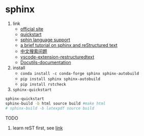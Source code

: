 # sphinx

1. link
   * [official site](http://www.sphinx-doc.org/en/master/)
   * [quickstart](http://www.sphinx-doc.org/en/master/usage/quickstart.html)
   * [sphin language support](https://www.sphinx-doc.org/en/master/usage/configuration.html#confval-language)
   * [a brief tutorial on sphinx and reStructured text](https://iridescent.ink/HowToMakeDocs/index.html)
   * [中文搜索问题](https://iridescent.ink/HowToMakeDocs/Basic/Sphinx.html#secchinesesearchproblem)
   * [vscode-extension-restructuredtext](https://docs.restructuredtext.net/index.html)
   * [Docutils-documentation](https://docutils-zh-cn.readthedocs.io/zh_CN/latest/index.html)
2. install
   * `conda install -c conda-forge sphinx sphinx-autobuild`
   * `pip install sphinx sphinx-autobuild`
   * `pip install rstcheck`
3. `sphinx-quickstart`

```bash
sphinx-quickstart
sphinx-build -b html source build #make html
# sphinx-build -b latexpdf source build
```

TODO

1. learn reST first, see [link](https://iridescent.ink/HowToMakeDocs/Basic/reST.html#restructuredtextsimpletutorial)
